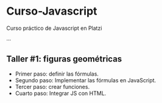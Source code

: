 # Curso-Javascript
Curso práctico de Javascript en Platzi

···

## Taller #1: figuras geométricas

- Primer paso: definir las fórmulas.
- Segundo paso: Implementar las fórmulas en JavaScript.
- Tercer paso: crear funciones.
- Cuarto paso: Integrar JS con HTML.